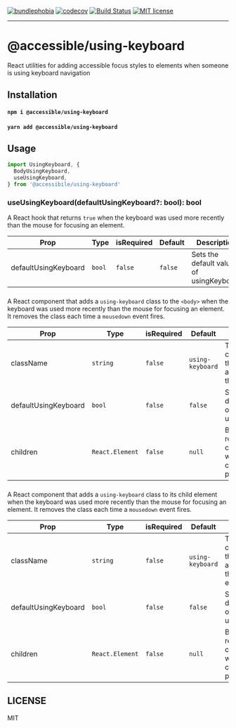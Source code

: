 [![bundlephobia](https://img.shields.io/bundlephobia/minzip/@accessible/using-keyboard?style=plastic)](https://bundlephobia.com/result?p=@accessible/using-keyboard)
[![codecov](https://codecov.io/gh/jaredLunde/accessible-using-keyboard/branch/master/graph/badge.svg)](https://codecov.io/gh/jaredLunde/accessible-using-keyboard)
[![Build Status](https://travis-ci.org/jaredLunde/accessible-using-keyboard.svg?branch=master)](https://travis-ci.org/jaredLunde/accessible-using-keyboard)
[![MIT license](https://img.shields.io/badge/License-MIT-blue.svg)](https://jaredlunde.mit-license.org/)

---

# @accessible/using-keyboard

React utilities for adding accessible focus styles to elements when someone is using keyboard navigation

## Installation

#### `npm i @accessible/using-keyboard`

#### `yarn add @accessible/using-keyboard`

## Usage

```jsx harmony
import UsingKeyboard, {
  BodyUsingKeyboard,
  useUsingKeyboard,
} from '@accessibile/using-keyboard'
```

### useUsingKeyboard(defaultUsingKeyboard?: bool): bool

A React hook that returns `true` when the keyboard was used more recently than the mouse for
focusing an element.

| Prop                 | Type   | isRequired | Default | Description                             |
| -------------------- | ------ | ---------- | ------- | --------------------------------------- |
| defaultUsingKeyboard | `bool` | `false`    | `false` | Sets the default value of usingKeyboard |

### <BodyUsingKeyboard />

A React component that adds a `using-keyboard` class to the `<body>` when the keyboard was used more recently
than the mouse for focusing an element. It removes the class each time a `mousedown` event fires.

| Prop                 | Type            | isRequired | Default          | Description                                                                            |
| -------------------- | --------------- | ---------- | ---------------- | -------------------------------------------------------------------------------------- |
| className            | `string`        | `false`    | `using-keyboard` | This is the class name that gets appended to the body                                  |
| defaultUsingKeyboard | `bool`          | `false`    | `false`          | Sets the default value of usingKeyboard                                                |
| children             | `React.Element` | `false`    | `null`           | By default this renders no children, but it will render any children you provide here. |

### <UsingKeyboard />

A React component that adds a `using-keyboard` class to its child element when the keyboard was used more recently
than the mouse for focusing an element. It removes the class each time a `mousedown` event fires.

| Prop                 | Type            | isRequired | Default          | Description                                                                            |
| -------------------- | --------------- | ---------- | ---------------- | -------------------------------------------------------------------------------------- |
| className            | `string`        | `false`    | `using-keyboard` | This is the class name that gets appended to the child element                         |
| defaultUsingKeyboard | `bool`          | `false`    | `false`          | Sets the default value of usingKeyboard                                                |
| children             | `React.Element` | `false`    | `null`           | By default this renders no children, but it will render any children you provide here. |

## LICENSE

MIT
